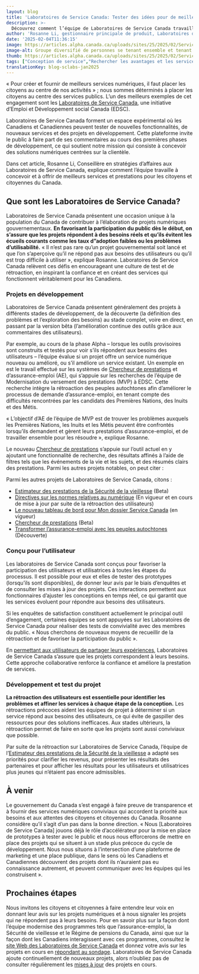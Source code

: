 ```yaml
---
layout: blog
title: 'Laboratoires de Service Canada: Tester des idées pour de meilleurs services'
description: >-
  Découvrez comment l’équipe de Laboratoires de Service Canada travaille à la conception et à la prestation de meilleurs services et prestations pour les Canadiens et Canadiennes.
author: 'Rosanne Li, gestionnaire principale de produit, Laboratoires de Service Canada'
date: '2025-02-04T11:36:15'
image: https://articles.alpha.canada.ca/uploads/sites/25/2025/02/Service_Canada_Labs_Blog_Blog_Post-copy.jpg
image-alt: Groupe diversifié de personnes se tenant ensemble et tenant des bulles de dialogue colorées symbolisant la communication et la collaboration.
thumb: https://articles.alpha.canada.ca/uploads/sites/25/2025/02/Service_Canada_Labs_Blog_Blog_Post-copy.jpg
tags: ["Conception de service","Rechercher les avantages et les services","Tests"]
translationKey: blog-sclabs-jan2025
---
```


<p>« Pour créer et fournir de meilleurs services numériques, il faut placer les citoyens au centre de nos activités » ; nous sommes déterminés à placer les citoyens au centre des services publics. L’un des meilleurs exemples de cet engagement sont les <a href="https://alpha.service.canada.ca/fr/accueil?utm_source=cds&amp;utm_medium=blog&amp;utm_campaign=esdc-edsc-sclabs-cds-ext-camp-24-25&amp;utm_content=sclabs-cds-blog-fr" target="_blank" rel="noreferrer noopener">Laboratoires de Service Canada</a>, une initiative d’Emploi et Développement social Canada (EDSC). </p>



<p>Laboratoires de Service Canada forment un espace expérimental où les Canadiens et Canadiennes peuvent tester de nouvelles fonctionnalités, de nouveaux services et des projets en développement. Cette plateforme invite le public à faire part de ses commentaires au cours des premières phases de développement, ce qui soutient notre mission qui consiste à concevoir des solutions numériques centrées sur la clientèle.</p>



<p>Dans cet article, Rosanne Li, Conseillère en stratégies d’affaires aux Laboratoires de Service Canada, explique comment l’équipe travaille à concevoir et à offrir de meilleurs services et prestations pour les citoyens et citoyennes du Canada.</p>



<h2 class="wp-block-heading" id="h-que-sont-les-laboratoires-de-service-canada"><strong>Que sont les Laboratoires de Service Canada?</strong></h2>



<p>Laboratoires de Service Canada présentent une occasion unique à la population du Canada de contribuer à l’élaboration de projets numériques gouvernementaux. <strong>En favorisant la participation du public dès le début, on s’assure que les projets répondent à des besoins réels et qu’ils évitent les écueils courants comme les taux d”adoption faibles ou les problèmes d’utilisabilité.</strong> «&nbsp;Il n’est pas rare qu’un projet gouvernemental soit lancé et que l’on s’aperçoive qu’il ne répond pas aux besoins des utilisateurs ou qu’il est trop difficile à utiliser&nbsp;», explique Rosanne. Laboratoires de Service Canada relèvent ces défis en encourageant une culture de test et de rétroaction, en inspirant la confiance et en créant des services qui fonctionnent véritablement pour les Canadiens.</p>



<h3 class="wp-block-heading" id="h-projets-en-developpement"><strong>Projets en développement</strong></h3>



<p>Laboratoires de Service Canada présentent généralement des projets à différents stades de développement, de la découverte (la définition des problèmes et l’exploration des besoins) au stade complet, voire en direct, en passant par la version bêta (l’amélioration continue des outils grâce aux commentaires des utilisateurs).</p>



<p>Par exemple, au cours de la phase Alpha &#8211; lorsque les outils provisoires sont construits et testés pour voir s’ils répondent aux besoins des utilisateurs &#8211; l’équipe évalue si un projet offre un service numérique nouveau ou amélioré, ou s’il améliore un service existant. Un exemple en est le travail effectué sur les systèmes de <a href="https://alpha.service.canada.ca/fr/projets/chercheur-prestations" target="_blank" rel="noreferrer noopener">Chercheur de prestations</a> et d’assurance-emploi (AE), qui s’appuie sur les recherches de l’équipe de Modernisation du versement des prestations (MVP) à EDSC. Cette recherche intègre la rétroaction des peuples autochtones afin d’améliorer le processus de demande d’assurance-emploi, en tenant compte des difficultés rencontrées par les candidats des Premières Nations, des Inuits et des Métis.</p>



<p>«&nbsp;L’objectif d’AE de l’équipe de MVP est de trouver les problèmes auxquels les Premières Nations, les Inuits et les Métis peuvent être confrontés lorsqu’ils demandent et gèrent leurs prestations d’assurance-emploi, et de travailler ensemble pour les résoudre&nbsp;», explique Rosanne.</p>



<p>Le nouveau <a href="https://www.canada.ca/fr/services/prestations/chercheur/outil.html" target="_blank" rel="noreferrer noopener">Chercheur de prestations</a> s’appuie sur l’outil actuel en y ajoutant une fonctionnalité de recherche, des résultats affinés à l’aide de filtres tels que les événements de la vie et les sujets, et des résumés clairs des prestations. Parmi les autres projets notables, on peut citer&nbsp;:</p>



<p>Parmi les autres projets de Laboratoires de Service Canada, citons&nbsp;:</p>



<ul class="wp-block-list">
<li><a href="https://alpha.service.canada.ca/fr/projets/estimateur-prestations-sv" target="_blank" rel="noreferrer noopener">Estimateur des prestations de la Sécurité de la vieillesse</a> (Beta)</li>



<li><a href="https://alpha.service.canada.ca/fr/projets/guide-normes-numeriques" target="_blank" rel="noreferrer noopener">Directives sur les normes relatives au numérique</a> (En vigueur et en cours de mise à jour par suite de la rétroaction des utilisateurs)</li>



<li><a href="https://alpha.service.canada.ca/fr/projets/tableau-de-bord" target="_blank" rel="noreferrer noopener">Le nouveau tableau de bord pour Mon dossier Service Canada</a> (en vigueur)</li>



<li><a href="https://alpha.service.canada.ca/fr/projets/chercheur-prestations" target="_blank" rel="noreferrer noopener">Chercheur de prestations</a> (Beta)</li>



<li><a href="https://alpha.service.canada.ca/fr/projets/transformer-assurance-emploi-peuples-autochtones" target="_blank" rel="noreferrer noopener">Transformer l’assurance-emploi avec les peuples autochtones</a> (Découverte)&nbsp;</li>
</ul>



<h3 class="wp-block-heading" id="h-concu-pour-l-utilisateur"><strong>Conçu pour l’utilisateur</strong></h3>



<p>Les laboratoires de Service Canada sont conçus pour favoriser la participation des utilisateurs et utilisatrices à toutes les étapes du processus. Il est possible pour eux et elles de tester des prototypes (lorsqu’ils sont disponibles), de donner leur avis par le biais d’enquêtes et de consulter les mises à jour des projets. Ces interactions permettent aux fonctionnaires d’ajuster les conceptions en temps réel, ce qui garantit que les services évoluent pour répondre aux besoins des utilisateurs.</p>



<p>Si les enquêtes de satisfaction constituent actuellement le principal outil d’engagement, certaines équipes se sont appuyées sur les Laboratoires de Service Canada pour réaliser des tests de convivialité avec des membres du public. «&nbsp;Nous cherchons de nouveaux moyens de recueillir de la rétroaction et de favoriser la participation du public&nbsp;».</p>



<p>En <a href="https://alpha.service.canada.ca/fr/accueil?utm_source=cds&amp;utm_medium=blog&amp;utm_campaign=esdc-edsc-sclabs-cds-ext-camp-24-25&amp;utm_content=sclabs-cds-blog-fr" target="_blank" rel="noreferrer noopener">permettant aux utilisateurs de partager leurs expériences</a>, Laboratoires de Service Canada s’assure que les projets correspondent à leurs besoins. Cette approche collaborative renforce la confiance et améliore la prestation de services.</p>



<h3 class="wp-block-heading" id="h-developpement-et-test-du-projet"><strong>Développement et test du projet</strong></h3>



<p><strong>La rétroaction des utilisateurs est essentielle pour identifier les problèmes et affiner les services à chaque étape de la conception.</strong> Les rétroactions précoces aident les équipes de projet à déterminer si un service répond aux besoins des utilisateurs, ce qui évite de gaspiller des ressources pour des solutions inefficaces. Aux stades ultérieurs, la rétroaction permet de faire en sorte que les projets sont aussi conviviaux que possible.</p>



<p>Par suite de la rétroaction sur Laboratoires de Service Canada, l’équipe de l’<a href="https://ep-be.alpha.service.canada.ca/fr" target="_blank" rel="noreferrer noopener">Estimateur des prestations de la Sécurité de la vieillesse</a> a adapté ses priorités pour clarifier les revenus, pour présenter les résultats des partenaires et pour afficher les résultats pour les utilisateurs et utilisatrices plus jeunes qui n’étaient pas encore admissibles.</p>



<h2 class="wp-block-heading" id="h-a-venir"><strong>À venir</strong></h2>



<p>Le gouvernement du Canada s’est engagé à faire preuve de transparence et à fournir des services numériques conviviaux qui accordent la priorité aux besoins et aux attentes des citoyens et citoyennes du Canada. Rosanne considère qu’il s’agit d’un pas dans la bonne direction. «&nbsp;Nous [Laboratoires de Service Canada] jouons déjà le rôle d’accélérateur pour la mise en place de prototypes à tester avec le public et nous nous efforcerons de mettre en place des projets qui se situent à un stade plus précoce du cycle de développement. Nous nous situons à l’intersection d’une plateforme de marketing et une place publique, dans le sens où les Canadiens et Canadiennes découvrent des projets dont ils n’auraient pas eu connaissance autrement, et peuvent communiquer avec les équipes qui les construisent&nbsp;».&nbsp;&nbsp;</p>



<h2 class="wp-block-heading" id="h-prochaines-etapes"><strong>Prochaines étapes</strong></h2>



<p>Nous invitons les citoyens et citoyennes à faire entendre leur voix en donnant leur avis sur les projets numériques et à nous signaler les projets qui ne répondent pas à leurs besoins. Pour en savoir plus sur la façon dont l’équipe modernise des programmes tels que l’assurance-emploi, la Sécurité de vieillesse et le Régime de pensions du Canada, ainsi que sur la façon dont les Canadiens interagissent avec ces programmes, consultez le <a href="https://alpha.service.canada.ca/fr/accueil?utm_source=cds&amp;utm_medium=blog&amp;utm_campaign=esdc-edsc-sclabs-cds-ext-camp-24-25&amp;utm_content=sclabs-cds-blog-fr" target="_blank" rel="noreferrer noopener">site Web des Laboratoires de Service Canada</a> et donnez votre avis sur les projets en cours en <a href="https://forms-formulaires.alpha.canada.ca/fr/id/cm0mjtvrg0014330vn6blw3pi" target="_blank" rel="noreferrer noopener">répondant au sondage</a>. Laboratoires de Service Canada ajoute continuellement de nouveaux projets, alors n’oubliez pas de consulter régulièrement les <a href="https://alpha.service.canada.ca/fr/mises-a-jour" target="_blank" rel="noreferrer noopener">mises à jour</a> des projets en cours.&nbsp;</p>



<p></p>

